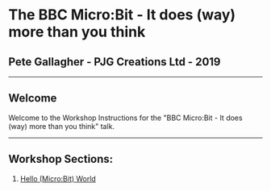 # The BBC Micro:Bit - It does (way) more than you think #
## Pete Gallagher - PJG Creations Ltd - 2019 ##

---

## Welcome ##

Welcome to the Workshop Instructions for the "BBC Micro:Bit - It does (way) more than you think" talk.

----

## Workshop Sections: ##

1. [Hello (Micro:Bit) World](/hello-world/README.md)
